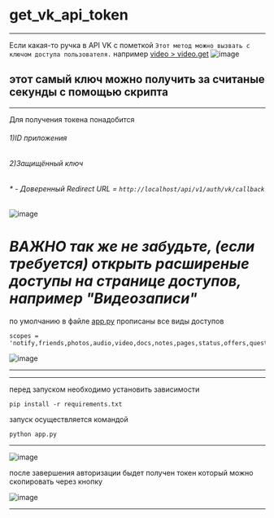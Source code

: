 # get_vk_api_token

---

Если какая-то ручка в API VK с пометкой `Этот метод можно вызвать с ключом доступа пользователя.`
например [video > video.get](https://dev.vk.com/ru/method/video.get)
![image](https://github.com/user-attachments/assets/6aca116f-a2f6-482b-bf18-1ab62b9b71ad)

## этот самый ключ можно получить за считаные секунды с помощью скрипта
---

Для получения токена понадобится 

###### 1)ID приложения
###### 2)Защищённый ключ


###### * - Доверенный Redirect URL = `http://localhost/api/v1/auth/vk/callback`
![image](https://github.com/user-attachments/assets/dabf75f7-78c6-48e0-ab05-4bf83db37a53)

# *ВАЖНО так же не забудьте, (если требуется) открыть расширеные доступы на странице доступов, например "Видеозаписи"*
по умолчанию в файле [app.py](https://github.com/samtonck/get_vk_api_token/blob/main/app.py#L38) прописаны все виды доступов 
```
scopes = 'notify,friends,photos,audio,video,docs,notes,pages,status,offers,questions,wall,groups,messages,email,notifications,stats,ads,market,offline'
```
![image](https://github.com/user-attachments/assets/3a9694f4-2c10-4bc4-9101-4844f3beb059)


---
---

перед запуском необходимо установить зависимости
```
pip install -r requirements.txt
```

запуск осуществляется командой
```
python app.py
```

---

![image](https://github.com/user-attachments/assets/5ef09e27-dc65-40b6-9816-ae4ee7025090)

после завершения авторизации быдет получен токен который можно скопировать через кнопку

![image](https://github.com/user-attachments/assets/1b813620-c790-42bf-82a2-5439f46bc147)


---
